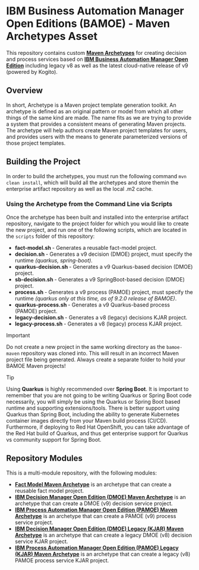 # IBM Business Automation Manager Open Editions (BAMOE) - Maven Archetypes Asset

This repository contains custom [**Maven Archetypes**](https://maven.apache.org/guides/introduction/introduction-to-archetypes.html) for creating decision and process services based on [**IBM Business Automation Manager Open Edition**](https://www.ibm.com/docs/en/ibamoe/9.2.x) including legacy v8 as well as the latest cloud-native release of v9 (powered by Kogito).

## Overview
In short, Archetype is a Maven project template generation toolkit. An archetype is defined as an original pattern or model from which all other things of the same kind are made. The name fits as we are trying to provide a system that provides a consistent means of generating Maven projects. The archetype will help authors create Maven project templates for users, and provides users with the means to generate parameterized versions of those project templates.

## Building the Project
In order to build the archetypes, you must run the following command `mvn clean install`, which will build all the archetypes and store themin the enterprise artifact repository as well as the local .m2 cache. 

### Using the Archetype from the Command Line via Scripts
Once the archetype has been built and installed into the enterprise artifact repository, navigate to the project folder for which you would like to create the new project, and run one of the following scripts, which are located in the `scripts` folder of this repository:

- **fact-model.sh <projectName>** - Generates a reusable fact-model project.
- **decision.sh <projectName> <runtime>** - Generates a v9 decision (DMOE) project, must specify the runtime _(quarkus, spring-boot)_.
- **quarkus-decision.sh <projectName>** - Generates a v9 Quarkus-based decision (DMOE) project.
- **sb-decision.sh <projectName>** - Generates a v9 SpringBoot-based decision (DMOE) project.
- **process.sh <projectName> <runtime>** - Generates a v9 process (PAMOE) project, must specify the runtime _(quarkus only at this time, as of 9.2.0 release of BAMOE)_.
- **quarkus-process.sh <projectName>** - Generates a v9 Quarkus-based process (PAMOE) project.
- **legacy-decision.sh <projectName>** - Generates a v8 (legacy) decisions KJAR project.
- **legacy-process.sh <projectName>** - Generates a v8 (legacy) process KJAR project.

> [!IMPORTANT]  
> Do not create a new project in the same working directory as the `bamoe-maven` repository was cloned into.  This will result in an incorrect Maven project file being generated.  Always create a separate folder to hold your BAMOE Maven projects!

> [!TIP]
> Using **Quarkus** is highly recommended over **Spring Boot**.  It is important to remember that you are not going to be writing Quarkus or Spring Boot code necessarily, you will simply be using the Quarkus or Spring Boot based runtime and supporting extensions/tools.  There is better support using Quarkus than Spring Boot, including the ability to generate Kubernetes container images directly from your Maven build process (CI/CD).  Furthermore, if deploying to Red Hat OpenShift, you can take advantage of the Red Hat build of Quarkus, and thus get enterprise support for Quarkus vs community support for Spring Boot.

## Repository Modules
This is a multi-module repository, with the following modules:

- [**Fact Model Maven Archetype**](./fact-model-maven-archetype) is an archetype that can create a reusable fact model project. 
- [**IBM Decision Manager Open Edition (DMOE) Maven Archetype**](./dmoe-maven-archetype) is an archetype that can create a DMOE (v9) decision service project. 
- [**IBM Process Automation Manager Open Edition (PAMOE) Maven Archetype**](./pamoe-maven-archetype) is an archetype that can create a PAMOE (v9) process service project. 
- [**IBM Decision Manager Open Edition (DMOE) Legacy (KJAR) Maven Archetype**](./dmoe-legacy-maven-archetype) is an archetype that can create a legacy DMOE (v8) decision service KJAR project. 
- [**IBM Process Automation Manager Open Edition (PAMOE) Legacy (KJAR) Maven Archetype**](./pamoe-legacy-maven-archetype) is an archetype that can create a legacy (v8) PAMOE process service KJAR project.

